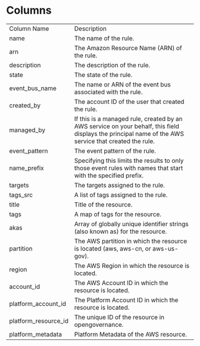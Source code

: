 # Columns  

<table>
	<tr><td>Column Name</td><td>Description</td></tr>
	<tr><td>name</td><td>The name of the rule.</td></tr>
	<tr><td>arn</td><td>The Amazon Resource Name (ARN) of the rule.</td></tr>
	<tr><td>description</td><td>The description of the rule.</td></tr>
	<tr><td>state</td><td>The state of the rule.</td></tr>
	<tr><td>event_bus_name</td><td>The name or ARN of the event bus associated with the rule.</td></tr>
	<tr><td>created_by</td><td>The account ID of the user that created the rule.</td></tr>
	<tr><td>managed_by</td><td>If this is a managed rule, created by an AWS service on your behalf, this field displays the principal name of the AWS service that created the rule.</td></tr>
	<tr><td>event_pattern</td><td>The event pattern of the rule.</td></tr>
	<tr><td>name_prefix</td><td>Specifying this limits the results to only those event rules with names that start with the specified prefix.</td></tr>
	<tr><td>targets</td><td>The targets assigned to the rule.</td></tr>
	<tr><td>tags_src</td><td>A list of tags assigned to the rule.</td></tr>
	<tr><td>title</td><td>Title of the resource.</td></tr>
	<tr><td>tags</td><td>A map of tags for the resource.</td></tr>
	<tr><td>akas</td><td>Array of globally unique identifier strings (also known as) for the resource.</td></tr>
	<tr><td>partition</td><td>The AWS partition in which the resource is located (aws, aws-cn, or aws-us-gov).</td></tr>
	<tr><td>region</td><td>The AWS Region in which the resource is located.</td></tr>
	<tr><td>account_id</td><td>The AWS Account ID in which the resource is located.</td></tr>
	<tr><td>platform_account_id</td><td>The Platform Account ID in which the resource is located.</td></tr>
	<tr><td>platform_resource_id</td><td>The unique ID of the resource in opengovernance.</td></tr>
	<tr><td>platform_metadata</td><td>Platform Metadata of the AWS resource.</td></tr>
</table>